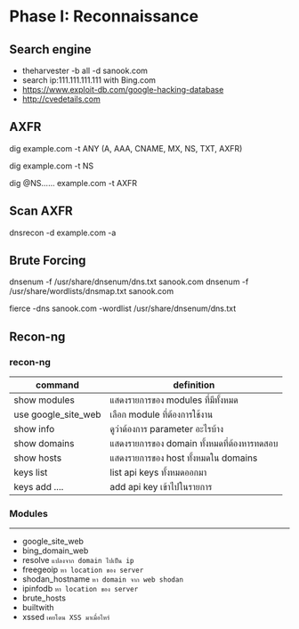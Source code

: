# Phase I: Reconnaissance

## Search engine
* theharvester -b all -d sanook.com
* search ip:111.111.111.111 with Bing.com
* <https://www.exploit-db.com/google-hacking-database>
* <http://cvedetails.com>

## AXFR
dig example.com -t ANY (A, AAA, CNAME, MX, NS, TXT, AXFR)

dig example.com -t NS

dig @NS...... example.com -t AXFR

## Scan AXFR
dnsrecon -d example.com -a

## Brute Forcing
dnsenum -f /usr/share/dnsenum/dns.txt sanook.com
dnsenum -f /usr/share/wordlists/dnsmap.txt sanook.com

fierce -dns sanook.com -wordlist /usr/share/dnsenum/dns.txt

## Recon-ng
### recon-ng
| command | definition |
|---------|------------|
| show modules		  | แสดงรายการของ modules ที่มีทั้งหมด 		   	|
| use google_site_web | เลือก module ที่ต้องการใช้งาน 	  			|
| show info 		  | ดูว่าต้องการ parameter อะไรบ้าง 				|
| show domains 		  | แสดงรายการของ domain ทั้งหมดที่ต้องหารทดสอบ 	|
| show hosts 		  | แสดงรายการของ host ทั้งหมดใน domains 		|
| keys list | list api keys ทั้งหมดออกมา |
| keys add .... | add api key เข้าไปในรายการ |

### Modules
_______
* google_site_web
* bing_domain_web
* resolve `แปลงจาก domain ไปเป็น ip`
* freegeoip `หา location ของ server`
* shodan_hostname `หา domain จาก web shodan`
* ipinfodb `หา location ของ server`
* brute_hosts
* builtwith
* xssed `เคยโดน XSS มาเมื่อไหร่`
